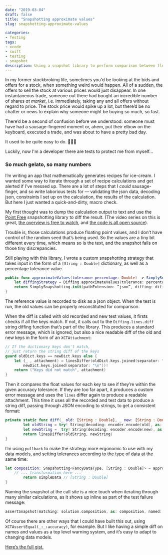 ```yaml
---
date: "2019-03-04"
draft: false
title: "Snapshotting approximate values"
slug: snapshotting-approximate-values

categories:
- Testing
tags:
- xcode
- swift
- testing
- snapshot
description: Using a snapshot library to perform comparison between floating point values
---
```

In my former stockbroking life, sometimes you'd be looking at the bids and offers for a stock, when something weird would happen. All of a sudden, the offers to sell the stock at various prices would just disappear. In one instantaneous trade, someone out there had bought an incredible number of shares *at market*, i.e. immediately, taking any and all offers without regard to price. The stock price would spike up a lot, but there’d be no chatter or news to explain why someone might be buying so much, so fast.

There’d be a second of confusion before we understood: someone must have had a sausage-fingered moment or, ahem, put their elbow on the keyboard, executed a trade, and was about to have a pretty bad day.

It used to be quite easy to do. 🤦🏼‍♀️

Luckily, now I'm a developer there are tests to protect me from myself...

### So much gelato, so many numbers

I’m writing an app that mathematically generates recipes for ice-cream.
I wanted some way to iterate through a set of recipe calculations and get alerted if I've messed up.
There are a lot of steps that I *could*  sausage-finger, and so write laborious tests for
— validating the json data, decoding json, constraints I set up on the calculation, the results of the calculation.
But here I just wanted a quick-and-dirty, macro check.

My first thought was to dump the calculation output to text and use the [Point Free](https://www.pointfree.co) snapshotting library to diff the result.
(The video series on this is great, [the overview is free to watch](https://www.pointfree.co/episodes/ep41-a-tour-of-snapshot-testing), and [the code is all open source](https://github.com/pointfreeco/swift-snapshot-testing)).

Trouble is, those calculations produce floating point values, and I don’t have control of the random seed that’s being used.
So the values are a tiny bit different every time, which means so is the text, and the snapshot fails on those tiny discrepancies.  

Still playing with this library, I wrote a custom snapshotting strategy that takes input in the form of a `[String : Double]` dictionary, as well as a percentage tolerance value.

``` swift
public func approximateValues(tolerance percentage: Double) -> SimplySnapshotting<NamesToValues> {
    let diffingStrategy = Diffing.approximateValues(tolerance: percentage)
    return SimplySnapshotting.init(pathExtension: “json”, diffing: diffingStrategy)
}
```

The reference value is recorded to disk as a json object.
When the test is run, the old values can be properly reconstituted for comparison.

When the diff is called with old recorded and new test values, it firsts checks if all the keys match. If not, it calls out to the `Diffing.lines.diff` string diffing function that’s part of the library. This produces a standard error message, which is ignored, but also a nice readable diff of the old and new keys in the form of an `XCTAttachment`:

```swift
// If the dictionary keys don't match,
// just return the string diff of the keys
guard oldDict.keys == newDict.keys else {
    let (_ , attachment) = linesDiffer(oldDict.keys.joined(separator: "\n"),
		newDict.keys.joined(separator: "\n"))!
    return ("Keys did not match", attachment)
}
```

Then it compares the float values for each key to see if they’re within the given accuracy tolerance. If they are too far apart, it produces a custom error message and uses the `lines` differ again to produce a readable attachment. This time it uses all the recorded and test data to produce a string diff, passing through JSON encoding to strings, to get a consistent format:

```swift
private static func diff(_ old: [String : Double], _ new: [String : Double]) -> (String, [XCTAttachment])? {
		let oldString = try! String(decoding: encoder.encode(old), as: UTF8.self)
		let newString =  try! String(decoding: encoder.encode(new), as: UTF8.self)
		return linesDiffer(oldString, newString)
}
```

I’m using `pullback` to make the strategy more ergonomic to use with my data models, and setting tolerances according to the type of data at the same time:

```swift
let composition: Snapshotting<FancyDataType, [String : Double]> = approximateValues(tolerance: 2.0).pullback { fancyData in
    // ... transformation here ...
		return simpleData // [String : Double]
}
```

Naming the snapshot at the call site is a nice touch when iterating through many similar calculations, as it shows up inline as part of the test failure message:

```swift
assertSnapshot(matching: solution.composition, as: composition, named: variety.name)
```

Of course there are other ways that I could have built this out, using `XCTAssertEqual(_:_:accuracy)`, for example. But I like having a simple diff on names and values as a top level warning system, and it’s easy to adapt to changing data models.

[Here’s the full gist.](https://gist.github.com/zoejessica/074d4bf7f378afbc1979e3316539eaff)
